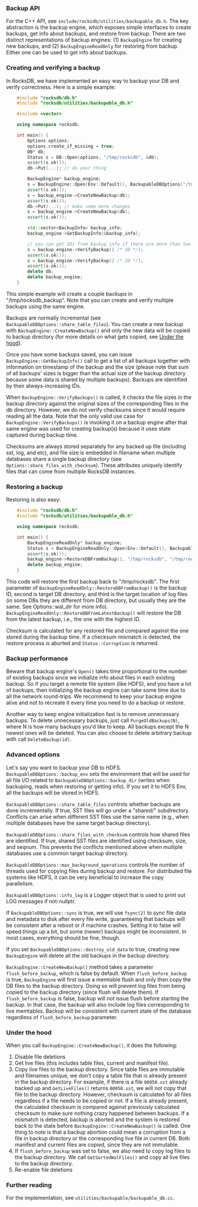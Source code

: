 ### Backup API

For the C++ API, see `include/rocksdb/utilities/backupable_db.h`. The key abstraction is the backup engine, which exposes simple interfaces to create backups, get info about backups, and restore from backup. There are two distinct representations of backup engines: (1) `BackupEngine` for creating new backups, and (2) `BackupEngineReadOnly` for restoring from backup. Either one can be used to get info about backups.

### Creating and verifying a backup

In RocksDB, we have implemented an easy way to backup your DB and verify correctness. Here is a simple example:
 
```cpp
    #include "rocksdb/db.h"
    #include "rocksdb/utilities/backupable_db.h"

    #include <vector>

    using namespace rocksdb;

    int main() {
        Options options;                                                                                  
        options.create_if_missing = true;                                                                 
        DB* db;
        Status s = DB::Open(options, "/tmp/rocksdb", &db);
        assert(s.ok());
        db->Put(...); // do your thing

        BackupEngine* backup_engine;
        s = BackupEngine::Open(Env::Default(), BackupableDBOptions("/tmp/rocksdb_backup"), &backup_engine);
        assert(s.ok());
        s = backup_engine->CreateNewBackup(db);
        assert(s.ok());
        db->Put(...); // make some more changes
        s = backup_engine->CreateNewBackup(db);
        assert(s.ok());

        std::vector<BackupInfo> backup_info;
        backup_engine->GetBackupInfo(&backup_info);

        // you can get IDs from backup_info if there are more than two
        s = backup_engine->VerifyBackup(1 /* ID */);
        assert(s.ok());
        s = backup_engine->VerifyBackup(2 /* ID */);
        assert(s.ok());
        delete db;
        delete backup_engine;
    }
```

This simple example will create a couple backups in "/tmp/rocksdb_backup". Note that you can create and verify multiple backups using the same engine.

Backups are normally incremental (see `BackupableDBOptions::share_table_files`). You can create a new backup with `BackupEngine::CreateNewBackup()` and only the new data will be copied to backup directory (for more details on what gets copied, see [Under the hood](https://github.com/facebook/rocksdb/wiki/How-to-backup-RocksDB%3F#under-the-hood)).

Once you have some backups saved, you can issue `BackupEngine::GetBackupInfo()` call to get a list of all backups together with information on timestamp of the backup and the size (please note that sum of all backups' sizes is bigger than the actual size of the backup directory because some data is shared by multiple backups). Backups are identified by their always-increasing IDs.

When `BackupEngine::VerifyBackups()` is called, it checks the file sizes in the backup directory against the original sizes of the corresponding files in the db directory. However, we do not verify checksums since it would require reading all the data. Note that the only valid use case for `BackupEngine::VerifyBackups()` is invoking it on a backup engine after that same engine was used for creating backup(s) because it uses state captured during backup time.

Checksums are always stored separately for any backed up file (including sst, log, and etc), and file size is embedded in filename when multiple databases share a single backup directory (see `Options::share_files_with_checksum`). These attributes uniquely identify files that can come from multiple RocksDB instances.

### Restoring a backup

Restoring is also easy:

```cpp
    #include "rocksdb/db.h"
    #include "rocksdb/utilities/backupable_db.h"

    using namespace rocksdb;

    int main() {
        BackupEngineReadOnly* backup_engine;
        Status s = BackupEngineReadOnly::Open(Env::Default(), BackupableDBOptions("/tmp/rocksdb_backup"), &backup_engine);
        assert(s.ok());
        backup_engine->RestoreDBFromBackup(1, "/tmp/rocksdb", "/tmp/rocksdb");
        delete backup_engine;
    }
```

This code will restore the first backup back to "/tmp/rocksdb". The first parameter of `BackupEngineReadOnly::RestoreDBFromBackup()` is the backup ID, second is target DB directory, and third is the target location of log files (in some DBs they are different from DB directory, but usually they are the same. See Options::wal_dir for more info). `BackupEngineReadOnly::RestoreDBFromLatestBackup()` will restore the DB from the latest backup, i.e., the one with the highest ID.

Checksum is calculated for any restored file and compared against the one stored during the backup time. If a checksum mismatch is detected, the restore process is aborted and `Status::Corruption` is returned.

### Backup performance

Beware that backup engine's `Open()` takes time proportional to the number of existing backups since we initialize info about files in each existing backup. So if you target a remote file system (like HDFS), and you have a lot of backups, then initializing the backup engine can take some time due to all the network round-trips. We recommend to keep your backup engine alive and not to recreate it every time you need to do a backup or restore.

Another way to keep engine initialization fast is to remove unnecessary backups. To delete unnecessary backups, just call `PurgeOldBackups(N)`, where N is how many backups you'd like to keep. All backups except the N newest ones will be deleted. You can also choose to delete arbitrary backup with call `DeleteBackup(id)`.

### Advanced options

Let's say you want to backup your DB to HDFS. `BackupableDBOptions::backup_env` sets the environment that will be used for all file I/O related to `BackupableDBOptions::backup_dir` (writes when backuping, reads when restoring or getting info). If you set it to HDFS Env, all the backups will be stored in HDFS.

`BackupableDBOptions::share_table_files` controls whether backups are done incrementally. If true, SST files will go under a "shared/" subdirectory. Conflicts can arise when different SST files use the same name (e.g., when multiple databases have the same target backup directory).

`BackupableDBOptions::share_files_with_checksum` controls how shared files are identified. If true, shared SST files are identified using checksum, size, and seqnum. This prevents the conflicts mentioned above when multiple databases use a common target backup directory.

`BackupableDBOptions::max_background_operations` controls the number of threads used for copying files during backup and restore. For distributed file systems like HDFS, it can be very beneficial to increase the copy parallelism.

`BackupableDBOptions::info_log` is a Logger object that is used to print out LOG messages if not-nullptr.

If `BackupableDBOptions::sync` is true, we will use `fsync(2)` to sync file data and metadata to disk after every file write, guaranteeing that backups will be consistent after a reboot or if machine crashes. Setting it to false will speed things up a bit, but some (newer) backups might be inconsistent. In most cases, everything should be fine, though.

If you set `BackupableDBOptions::destroy_old_data` to true, creating new `BackupEngine` will delete all the old backups in the backup directory.

`BackupEngine::CreateNewBackup()` method takes a parameter `flush_before_backup`, which is false by default. When `flush_before_backup` is true, `BackupEngine` will first issue a memtable flush and only then copy the DB files to the backup directory. Doing so will prevent log files from being copied to the backup directory (since flush will delete them). If `flush_before_backup` is false, backup will not issue flush before starting the backup. In that case, the backup will also include log files corresponding to live memtables. Backup will be consistent with current state of the database regardless of `flush_before_backup` parameter.

### Under the hood

When you call `BackupEngine::CreateNewBackup()`, it does the following:

1. Disable file deletions
2. Get live files (this includes table files, current and manifest file).
3. Copy live files to the backup directory. Since table files are immutable and filenames unique, we don't copy a table file that is already present in the backup directory. For example, if there is a file `00050.sst` already backed up and `GetLiveFiles()` returns `00050.sst`, we will not copy that file to the backup directory. However, checksum is calculated for all files regardless if a file needs to be copied or not. If a file is already present, the calculated checksum is compared against previously calculated checksum to make sure nothing crazy happened between backups. If a mismatch is detected, backup is aborted and the system is restored back to the state before `BackupEngine::CreateNewBackup()` is called. One thing to note is that a backup abortion could mean a corruption from a file in backup directory or the corresponding live file in current DB. Both manifest and current files are copied, since they are not immutable.
4. If `flush_before_backup` was set to false, we also need to copy log files to the backup directory. We call `GetSortedWalFiles()` and copy all live files to the backup directory.
5. Re-enable file deletions

### Further reading

For the implementation, see `utilities/backupable/backupable_db.cc`.